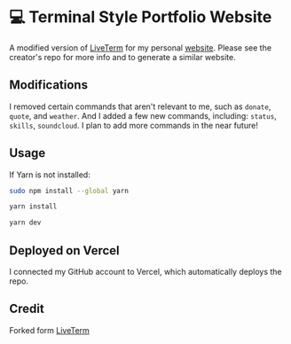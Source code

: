# 💻 Terminal Style Portfolio Website

A modified version of [LiveTerm](https://github.com/Cveinnt/LiveTerm) for my personal [website](https://12ak.com). Please see the creator's repo for more info and to generate a similar website.

## Modifications

I removed certain commands that aren't relevant to me, such as `donate`, `quote`, and `weather`. And I added a few new commands, including: `status`, `skills`, `soundcloud`. I plan to add more commands in the near future!

## Usage

If Yarn is not installed:
```bash
sudo npm install --global yarn
```

```bash
yarn install
```

```bash
yarn dev
```

## Deployed on Vercel

I connected my GitHub account to Vercel, which automatically deploys the repo.

## Credit

Forked form [LiveTerm](https://github.com/Cveinnt/LiveTerm)
